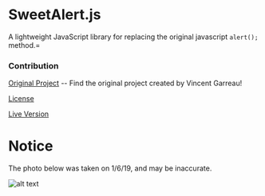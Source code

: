 # SweetAlert.js

A lightweight JavaScript library for replacing the original javascript `alert();` method.=


### Contribution



[Original Project](https://github.com/t4t5/sweetalert) -- Find the original project created by Vincent Garreau!

[License](http://github.com)

[Live Version](https://shadyalexcodes.github.io/SweetAlert/)

# Notice

The photo below was taken on 1/6/19, and may be inaccurate.

![alt text](https://i.imgur.com/Iq8Mhgn.png)

